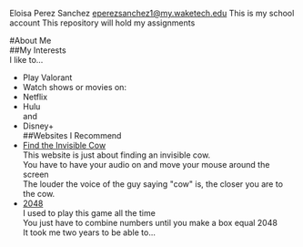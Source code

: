 Eloisa Perez Sanchez eperezsanchez1@my.waketech.edu
This is my school account
This repository will hold my assignments

#About Me  
##My Interests  
I like to...
* Play Valorant
* Watch shows or movies on:
 * Netflix
 * Hulu  
and
 * Disney+   
##Websites I Recommend  
* [Find the Invisible Cow](findtheinvisiblecow.com)   
This website is just about finding an invisible cow.  
You have to have your audio on and move your mouse around the screen  
The louder the voice of the guy saying "cow" is, the closer you are to the cow.
* [2048](https://play2048.co/)  
I used to play this game all the time  
You just have to combine numbers until you make a box equal 2048  
It took me two years to be able to...
